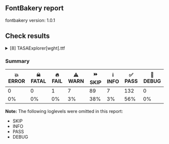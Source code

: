 ## FontBakery report

fontbakery version: 1.0.1







## Check results



<details><summary>[8] TASAExplorer[wght].ttf</summary>
<div>
<details>
    <summary>🔥 <b>FAIL</b> Check family name for GF Guide compliance. <a href="https://fontbakery.readthedocs.io/en/stable/fontbakery/checks/googlefonts.html#googlefonts-family-name-compliance">googlefonts/family_name_compliance</a></summary>
    <div>







* 🔥 **FAIL** <p>&quot;TASA Explorer&quot; contains an abbreviation.</p>
 [code: abbreviation]



</div>
</details>

<details>
    <summary>⚠️ <b>WARN</b> Validate size, and resolution of article images, and ensure article page has minimum length and includes visual assets. <a href="https://fontbakery.readthedocs.io/en/stable/fontbakery/checks/googlefonts.html#googlefonts-article-images">googlefonts/article/images</a></summary>
    <div>







* ⚠️ **WARN** <p>Family metadata at fonts/TASAExplorer/variable does not have an article.</p>
 [code: lacks-article]



</div>
</details>

<details>
    <summary>⚠️ <b>WARN</b> Check for codepoints not covered by METADATA subsets. <a href="https://fontbakery.readthedocs.io/en/stable/fontbakery/checks/googlefonts.html#googlefonts-metadata-unreachable-subsetting">googlefonts/metadata/unreachable_subsetting</a></summary>
    <div>







* ⚠️ **WARN** <p>The following codepoints supported by the font are not covered by
any subsets defined in the font's metadata file, and will never
be served. You can solve this by either manually adding additional
subset declarations to METADATA.pb, or by editing the glyphset
definitions.</p>
<ul>
<li>U+02D8 BREVE: try adding one of: canadian-aboriginal, yi</li>
<li>U+02D9 DOT ABOVE: try adding one of: canadian-aboriginal, yi</li>
<li>U+02DB OGONEK: try adding one of: canadian-aboriginal, yi</li>
<li>U+0302 COMBINING CIRCUMFLEX ACCENT: try adding one of: math, tifinagh, coptic, cherokee</li>
<li>U+0306 COMBINING BREVE: try adding one of: old-permic, tifinagh</li>
<li>U+0307 COMBINING DOT ABOVE: try adding one of: canadian-aboriginal, duployan, hebrew, malayalam, math, tai-le, coptic, syriac, todhri, old-permic, tifinagh</li>
<li>U+030A COMBINING RING ABOVE: try adding one of: duployan, syriac</li>
<li>U+030B COMBINING DOUBLE ACUTE ACCENT: try adding one of: osage, cherokee</li>
<li>U+030C COMBINING CARON: try adding one of: tai-le, cherokee</li>
<li>U+030D COMBINING VERTICAL LINE ABOVE: try adding sunuwar</li>
<li>U+0312 COMBINING TURNED COMMA ABOVE: try adding math</li>
<li>U+0326 COMBINING COMMA BELOW: try adding math</li>
<li>U+0327 COMBINING CEDILLA: try adding math</li>
<li>U+0328 COMBINING OGONEK: not included in any glyphset definition</li>
<li>U+0331 COMBINING MACRON BELOW: try adding one of: caucasian-albanian, gothic, sunuwar, syriac, cherokee, tifinagh, thai</li>
<li>U+0358 COMBINING DOT ABOVE RIGHT: try adding osage</li>
<li>U+03A9 GREEK CAPITAL LETTER OMEGA: try adding one of: greek, elbasan, math</li>
<li>U+03BC GREEK SMALL LETTER MU: try adding one of: greek, math</li>
<li>U+03C0 GREEK SMALL LETTER PI: try adding one of: greek, math, yi</li>
<li>U+2003 EM SPACE: try adding nushu</li>
<li>U+2007 FIGURE SPACE: try adding symbols2</li>
<li>U+200A HAIR SPACE: try adding symbols2</li>
<li>U+2021 DOUBLE DAGGER: try adding adlam</li>
<li>U+2030 PER MILLE SIGN: try adding adlam</li>
<li>U+2070 SUPERSCRIPT ZERO: try adding math</li>
<li>U+2074 SUPERSCRIPT FOUR: try adding math</li>
<li>U+2075 SUPERSCRIPT FIVE: try adding math</li>
<li>U+2076 SUPERSCRIPT SIX: try adding math</li>
<li>U+2077 SUPERSCRIPT SEVEN: try adding math</li>
<li>U+2078 SUPERSCRIPT EIGHT: try adding math</li>
<li>U+2079 SUPERSCRIPT NINE: try adding math</li>
<li>U+207A SUPERSCRIPT PLUS SIGN: try adding math</li>
<li>U+207F SUPERSCRIPT LATIN SMALL LETTER N: try adding math</li>
<li>U+2080 SUBSCRIPT ZERO: try adding math</li>
<li>U+2081 SUBSCRIPT ONE: try adding math</li>
<li>U+2082 SUBSCRIPT TWO: try adding math</li>
<li>U+2083 SUBSCRIPT THREE: try adding math</li>
<li>U+2084 SUBSCRIPT FOUR: try adding math</li>
<li>U+2085 SUBSCRIPT FIVE: try adding math</li>
<li>U+2086 SUBSCRIPT SIX: try adding math</li>
<li>U+2087 SUBSCRIPT SEVEN: try adding math</li>
<li>U+2088 SUBSCRIPT EIGHT: try adding math</li>
<li>U+2089 SUBSCRIPT NINE: try adding math</li>
<li>U+2126 OHM SIGN: try adding math</li>
<li>U+2150 VULGAR FRACTION ONE SEVENTH: try adding symbols</li>
<li>U+2151 VULGAR FRACTION ONE NINTH: try adding symbols</li>
<li>U+2153 VULGAR FRACTION ONE THIRD: try adding symbols</li>
<li>U+2154 VULGAR FRACTION TWO THIRDS: try adding symbols</li>
<li>U+2155 VULGAR FRACTION ONE FIFTH: try adding symbols</li>
<li>U+2156 VULGAR FRACTION TWO FIFTHS: try adding symbols</li>
<li>U+2157 VULGAR FRACTION THREE FIFTHS: try adding symbols</li>
<li>U+2158 VULGAR FRACTION FOUR FIFTHS: try adding symbols</li>
<li>U+2159 VULGAR FRACTION ONE SIXTH: try adding symbols</li>
<li>U+215A VULGAR FRACTION FIVE SIXTHS: try adding symbols</li>
<li>U+215B VULGAR FRACTION ONE EIGHTH: try adding symbols</li>
<li>U+215C VULGAR FRACTION THREE EIGHTHS: try adding symbols</li>
<li>U+215D VULGAR FRACTION FIVE EIGHTHS: try adding symbols</li>
<li>U+215E VULGAR FRACTION SEVEN EIGHTHS: try adding symbols</li>
<li>U+215F FRACTION NUMERATOR ONE: try adding symbols</li>
<li>U+2189 VULGAR FRACTION ZERO THIRDS: try adding symbols</li>
<li>U+2190 LEFTWARDS ARROW: try adding one of: math, symbols</li>
<li>U+2192 RIGHTWARDS ARROW: try adding one of: math, symbols</li>
<li>U+2194 LEFT RIGHT ARROW: try adding one of: math, symbols</li>
<li>U+2195 UP DOWN ARROW: try adding one of: math, symbols</li>
<li>U+2196 NORTH WEST ARROW: try adding one of: math, symbols</li>
<li>U+2197 NORTH EAST ARROW: try adding one of: math, symbols</li>
<li>U+2198 SOUTH EAST ARROW: try adding one of: math, symbols</li>
<li>U+2199 SOUTH WEST ARROW: try adding one of: math, symbols</li>
<li>U+21A9 LEFTWARDS ARROW WITH HOOK: try adding math</li>
<li>U+21AA RIGHTWARDS ARROW WITH HOOK: try adding math</li>
<li>U+21BA ANTICLOCKWISE OPEN CIRCLE ARROW: try adding math</li>
<li>U+21BB CLOCKWISE OPEN CIRCLE ARROW: try adding math</li>
<li>U+2202 PARTIAL DIFFERENTIAL: try adding math</li>
<li>U+2205 EMPTY SET: try adding math</li>
<li>U+2206 INCREMENT: try adding math</li>
<li>U+220F N-ARY PRODUCT: try adding math</li>
<li>U+2211 N-ARY SUMMATION: try adding math</li>
<li>U+221A SQUARE ROOT: try adding math</li>
<li>U+221E INFINITY: try adding math</li>
<li>U+222B INTEGRAL: try adding math</li>
<li>U+2248 ALMOST EQUAL TO: try adding math</li>
<li>U+2260 NOT EQUAL TO: try adding math</li>
<li>U+2264 LESS-THAN OR EQUAL TO: try adding math</li>
<li>U+2265 GREATER-THAN OR EQUAL TO: try adding math</li>
<li>U+2266 LESS-THAN OVER EQUAL TO: try adding math</li>
<li>U+2267 GREATER-THAN OVER EQUAL TO: try adding math</li>
<li>U+2460 CIRCLED DIGIT ONE: try adding one of: symbols, yi, mongolian</li>
<li>U+2461 CIRCLED DIGIT TWO: try adding one of: symbols, yi, mongolian</li>
<li>U+2462 CIRCLED DIGIT THREE: try adding one of: symbols, yi, mongolian</li>
<li>U+2463 CIRCLED DIGIT FOUR: try adding one of: symbols, yi, mongolian</li>
<li>U+2464 CIRCLED DIGIT FIVE: try adding one of: symbols, yi, mongolian</li>
<li>U+2465 CIRCLED DIGIT SIX: try adding one of: symbols, yi, mongolian</li>
<li>U+2466 CIRCLED DIGIT SEVEN: try adding one of: symbols, yi, mongolian</li>
<li>U+2467 CIRCLED DIGIT EIGHT: try adding one of: symbols, yi, mongolian</li>
<li>U+2468 CIRCLED DIGIT NINE: try adding one of: symbols, yi, mongolian</li>
<li>U+24EA CIRCLED DIGIT ZERO: try adding symbols</li>
<li>U+24FF NEGATIVE CIRCLED DIGIT ZERO: try adding symbols</li>
<li>U+25A0 BLACK SQUARE: try adding symbols</li>
<li>U+25A1 WHITE SQUARE: try adding symbols</li>
<li>U+25AA BLACK SMALL SQUARE: try adding symbols</li>
<li>U+25AB WHITE SMALL SQUARE: try adding symbols</li>
<li>U+25B2 BLACK UP-POINTING TRIANGLE: try adding symbols</li>
<li>U+25B3 WHITE UP-POINTING TRIANGLE: try adding one of: math, symbols</li>
<li>U+25B6 BLACK RIGHT-POINTING TRIANGLE: try adding symbols</li>
<li>U+25B7 WHITE RIGHT-POINTING TRIANGLE: try adding one of: math, symbols</li>
<li>U+25BC BLACK DOWN-POINTING TRIANGLE: try adding symbols</li>
<li>U+25BD WHITE DOWN-POINTING TRIANGLE: try adding one of: math, symbols</li>
<li>U+25C0 BLACK LEFT-POINTING TRIANGLE: try adding symbols</li>
<li>U+25C1 WHITE LEFT-POINTING TRIANGLE: try adding one of: math, symbols</li>
<li>U+25C6 BLACK DIAMOND: try adding symbols</li>
<li>U+25C7 WHITE DIAMOND: try adding symbols</li>
<li>U+25CA LOZENGE: try adding one of: math, symbols</li>
<li>U+25CB WHITE CIRCLE: try adding symbols</li>
<li>U+25CC DOTTED CIRCLE: try adding one of: hanunoo, batak, dogra, khojki, grantha, tifinagh, kaithi, siddham, duployan, sharada, balinese, psalter-pahlavi, takri, miao, oriya, nko, gurmukhi, hebrew, osage, lao, kayah-li, kannada, new-tai-lue, syriac, hanifi-rohingya, rejang, modi, buhid, music, math, khmer, soyombo, bassa-vah, devanagari, gunjala-gondi, ahom, malayalam, limbu, tibetan, sinhala, sundanese, marchen, saurashtra, mahajani, sogdian, tirhuta, caucasian-albanian, adlam, buginese, javanese, newa, tamil, myanmar, khudawadi, zanabazar-square, masaram-gondi, thai, telugu, mongolian, brahmi, yi, old-permic, bhaiksuki, warang-citi, manichaean, mandaic, symbols, lepcha, canadian-aboriginal, elbasan, tagbanwa, tai-le, coptic, tagalog, bengali, thaana, mende-kikakui, wancho, chakma, tai-tham, armenian, syloti-nagri, tai-viet, kharoshthi, gujarati, phags-pa, meetei-mayek, pahawh-hmong, cham</li>
<li>U+25CF BLACK CIRCLE: try adding symbols</li>
<li>U+25FB WHITE MEDIUM SQUARE: try adding one of: math, symbols</li>
<li>U+25FC BLACK MEDIUM SQUARE: try adding symbols</li>
<li>U+26AA MEDIUM WHITE CIRCLE: try adding symbols</li>
<li>U+26AB MEDIUM BLACK CIRCLE: try adding symbols</li>
<li>U+2776 DINGBAT NEGATIVE CIRCLED DIGIT ONE: try adding symbols</li>
<li>U+2777 DINGBAT NEGATIVE CIRCLED DIGIT TWO: try adding symbols</li>
<li>U+2778 DINGBAT NEGATIVE CIRCLED DIGIT THREE: try adding symbols</li>
<li>U+2779 DINGBAT NEGATIVE CIRCLED DIGIT FOUR: try adding symbols</li>
<li>U+277A DINGBAT NEGATIVE CIRCLED DIGIT FIVE: try adding symbols</li>
<li>U+277B DINGBAT NEGATIVE CIRCLED DIGIT SIX: try adding symbols</li>
<li>U+277C DINGBAT NEGATIVE CIRCLED DIGIT SEVEN: try adding symbols</li>
<li>U+277D DINGBAT NEGATIVE CIRCLED DIGIT EIGHT: try adding symbols</li>
<li>U+277E DINGBAT NEGATIVE CIRCLED DIGIT NINE: try adding symbols</li>
<li>U+27F5 LONG LEFTWARDS ARROW: try adding math</li>
<li>U+27F6 LONG RIGHTWARDS ARROW: try adding math</li>
<li>U+2B25 BLACK MEDIUM DIAMOND: try adding symbols</li>
<li>U+2B26 WHITE MEDIUM DIAMOND: try adding symbols</li>
</ul>
<p>Or you can add the above codepoints to one of the subsets supported by the font: <code>latin</code>, <code>latin-ext</code></p>
 [code: unreachable-subsetting]



</div>
</details>

<details>
    <summary>⚠️ <b>WARN</b> Shapes languages in all GF glyphsets. <a href="https://fontbakery.readthedocs.io/en/stable/fontbakery/checks/googlefonts.html#googlefonts-glyphsets-shape-languages">googlefonts/glyphsets/shape_languages</a></summary>
    <div>







* ⚠️ **WARN** <p>GF_Phonetics_SinoExt glyphset:</p>
<table>
<thead>
<tr>
<th align="left">WARN messages</th>
<th align="left">Languages</th>
</tr>
</thead>
<tbody>
<tr>
<td align="left">Auxiliary orthography codepoints:</td>
<td align="left"></td>
</tr>
<tr>
<td align="left">The following auxiliary characters are missing from the font: ſ</td>
<td align="left">de_Latn (German) and fr_Latn (French)</td>
</tr>
<tr>
<td align="left">Auxiliary orthography codepoints:</td>
<td align="left"></td>
</tr>
<tr>
<td align="left">The following auxiliary characters are missing from the font: ʻ</td>
<td align="left">en_Latn (English)</td>
</tr>
<tr>
<td align="left">Auxiliary orthography codepoints:</td>
<td align="left"></td>
</tr>
<tr>
<td align="left">The following auxiliary characters are missing from the font: Ǥ</td>
<td align="left"></td>
</tr>
<tr>
<td align="left">The following auxiliary characters are missing from the font: Ʒ</td>
<td align="left"></td>
</tr>
<tr>
<td align="left">The following auxiliary characters are missing from the font: Ǯ</td>
<td align="left"></td>
</tr>
<tr>
<td align="left">The following auxiliary characters are missing from the font: ǥ</td>
<td align="left"></td>
</tr>
<tr>
<td align="left">The following auxiliary characters are missing from the font: ʒ</td>
<td align="left"></td>
</tr>
<tr>
<td align="left">The following auxiliary characters are missing from the font: ǯ</td>
<td align="left">fi_Latn (Finnish)</td>
</tr>
<tr>
<td align="left">Auxiliary orthography codepoints:</td>
<td align="left"></td>
</tr>
<tr>
<td align="left">Shaper didn't attach acutecomb to uogonek when shaping the text 'ų́'</td>
<td align="left"></td>
</tr>
<tr>
<td align="left">Shaper didn't attach tildecomb to uogonek when shaping the text 'ų̃'</td>
<td align="left">lt_Latn (Lithuanian)</td>
</tr>
</tbody>
</table>
 [code: warning-language-shaping]



</div>
</details>

<details>
    <summary>⚠️ <b>WARN</b> Ensure soft_dotted characters lose their dot when combined with marks that replace the dot. <a href="https://fontbakery.readthedocs.io/en/stable/fontbakery/checks/universal.html#soft-dotted">soft_dotted</a></summary>
    <div>







* ⚠️ **WARN** <p>The dot of soft dotted characters used in orthographies <em>must</em> disappear in the following strings: į̀ į́ į̂ į̃ į̄ į̌ ɨ̀ ɨ́ ɨ̂ ɨ̃ ɨ̄ ɨ̈ ɨ̋ ɨ̌ ɨ̧̀ ɨ̧́ ɨ̧̂ ɨ̧̌ ɨ̱̀ ɨ̱́ ɨ̱̈</p>
<p>The dot of soft dotted characters <em>should</em> disappear in other cases, for example: į̆ į̇ į̈ į̊ į̋ į̍ į̒ į̦̀ į̦́ į̦̂ į̦̃ į̦̄ į̦̆ į̦̇ į̦̈ į̦̊ į̦̋ į̦̌ į̦̍ į̦̒</p>
 [code: soft-dotted]



</div>
</details>

<details>
    <summary>⚠️ <b>WARN</b> Are there any misaligned on-curve points? <a href="https://fontbakery.readthedocs.io/en/stable/fontbakery/checks/universal.html#outline-alignment-miss">outline_alignment_miss</a></summary>
    <div>







* ⚠️ **WARN** <p>The following glyphs have on-curve points which have potentially incorrect y coordinates:</p>
<pre><code>* C (U+0043): X=503.0,Y=-1.0 (should be at baseline 0?)

* C (U+0043): X=503.0,Y=681.5 (should be at cap-height 680?)

* Cacute (U+0106): X=503.0,Y=-1.0 (should be at baseline 0?)

* Cacute (U+0106): X=503.0,Y=681.5 (should be at cap-height 680?)

* Ccaron (U+010C): X=503.0,Y=-1.0 (should be at baseline 0?)

* Ccaron (U+010C): X=503.0,Y=681.5 (should be at cap-height 680?)

* Ccedilla (U+00C7): X=503.0,Y=-1.0 (should be at baseline 0?)

* Ccedilla (U+00C7): X=503.0,Y=681.5 (should be at cap-height 680?)

* Ccircumflex (U+0108): X=503.0,Y=-1.0 (should be at baseline 0?)

* Ccircumflex (U+0108): X=503.0,Y=681.5 (should be at cap-height 680?)

* Cdotaccent (U+010A): X=503.0,Y=-1.0 (should be at baseline 0?)

* Cdotaccent (U+010A): X=503.0,Y=681.5 (should be at cap-height 680?)

* uni018F (U+018F): X=242.0,Y=678.5 (should be at cap-height 680?)

* G (U+0047): X=522.5,Y=679.0 (should be at cap-height 680?)

* G (U+0047): X=515.5,Y=1.5 (should be at baseline 0?)

* Gbreve (U+011E): X=522.5,Y=679.0 (should be at cap-height 680?)

* Gbreve (U+011E): X=515.5,Y=1.5 (should be at baseline 0?)

* Gcircumflex (U+011C): X=522.5,Y=679.0 (should be at cap-height 680?)

* Gcircumflex (U+011C): X=515.5,Y=1.5 (should be at baseline 0?)

* uni0122 (U+0122): X=522.5,Y=679.0 (should be at cap-height 680?)

* uni0122 (U+0122): X=515.5,Y=1.5 (should be at baseline 0?)

* Gdotaccent (U+0120): X=522.5,Y=679.0 (should be at cap-height 680?)

* Gdotaccent (U+0120): X=515.5,Y=1.5 (should be at baseline 0?)

* IJ (U+0132): X=345.5,Y=-2.0 (should be at baseline 0?)

* J (U+004A): X=88.5,Y=-2.0 (should be at baseline 0?)

* uni004A0301: X=88.5,Y=-2.0 (should be at baseline 0?)

* Jcircumflex (U+0134): X=88.5,Y=-2.0 (should be at baseline 0?)

* a (U+0061): X=159.0,Y=502.0 (should be at x-height 500?)

* ae (U+00E6): X=712.5,Y=-0.5 (should be at baseline 0?)

* aeacute (U+01FD): X=712.5,Y=-0.5 (should be at baseline 0?)

* e (U+0065): X=404.5,Y=-0.5 (should be at baseline 0?)

* eacute (U+00E9): X=404.5,Y=-0.5 (should be at baseline 0?)

* ebreve (U+0115): X=404.5,Y=-0.5 (should be at baseline 0?)

* ecaron (U+011B): X=404.5,Y=-0.5 (should be at baseline 0?)

* ecircumflex (U+00EA): X=404.5,Y=-0.5 (should be at baseline 0?)

* edieresis (U+00EB): X=404.5,Y=-0.5 (should be at baseline 0?)

* edotaccent (U+0117): X=404.5,Y=-0.5 (should be at baseline 0?)

* egrave (U+00E8): X=404.5,Y=-0.5 (should be at baseline 0?)

* ehungarumlaut: X=404.5,Y=-0.5 (should be at baseline 0?)

* emacron (U+0113): X=404.5,Y=-0.5 (should be at baseline 0?)

* eogonek (U+0119): X=404.5,Y=-0.5 (should be at baseline 0?)

* everticallineabove: X=404.5,Y=-0.5 (should be at baseline 0?)

* oe (U+0153): X=826.5,Y=-0.5 (should be at baseline 0?)

* s (U+0073): X=122.5,Y=-1.0 (should be at baseline 0?)

* sacute (U+015B): X=122.5,Y=-1.0 (should be at baseline 0?)

* scaron (U+0161): X=122.5,Y=-1.0 (should be at baseline 0?)

* scedilla (U+015F): X=122.5,Y=-1.0 (should be at baseline 0?)

* scircumflex (U+015D): X=122.5,Y=-1.0 (should be at baseline 0?)

* uni0219 (U+0219): X=122.5,Y=-1.0 (should be at baseline 0?)

* germandbls (U+00DF): X=250.0,Y=2.0 (should be at baseline 0?)

* t (U+0074): X=319.0,Y=2.0 (should be at baseline 0?)

* tbar (U+0167): X=319.0,Y=2.0 (should be at baseline 0?)

* tcaron (U+0165): X=319.0,Y=2.0 (should be at baseline 0?)

* uni0163 (U+0163): X=319.0,Y=2.0 (should be at baseline 0?)

* uni021B (U+021B): X=319.0,Y=2.0 (should be at baseline 0?)

* uogonek (U+0173): X=197.0,Y=2.0 (should be at baseline 0?)

* ordfeminine (U+00AA): X=110.0,Y=680.5 (should be at cap-height 680?)

* pi (U+03C0): X=602.0,Y=2.0 (should be at baseline 0?)

* three (U+0033): X=151.0,Y=2.0 (should be at baseline 0?)

* five (U+0035): X=146.0,Y=2.0 (should be at baseline 0?)

* three.tf: X=174.0,Y=2.0 (should be at baseline 0?)

* five.tf: X=172.0,Y=2.0 (should be at baseline 0?)

* two.dnom: X=30.0,Y=-2.0 (should be at baseline 0?)

* two.dnom: X=312.0,Y=-2.0 (should be at baseline 0?)

* two.dnom: X=30.0,Y=-2.0 (should be at baseline 0?)

* two.numr: X=99.5,Y=680.5 (should be at cap-height 680?)

* four.numr: X=238.0,Y=679.0 (should be at cap-height 680?)

* four.numr: X=165.0,Y=679.0 (should be at cap-height 680?)

* four.numr: X=238.0,Y=679.0 (should be at cap-height 680?)

* onehalf (U+00BD): X=510.0,Y=-2.0 (should be at baseline 0?)

* onehalf (U+00BD): X=792.0,Y=-2.0 (should be at baseline 0?)

* onehalf (U+00BD): X=510.0,Y=-2.0 (should be at baseline 0?)

* uni2154 (U+2154): X=99.5,Y=680.5 (should be at cap-height 680?)

* uni2156 (U+2156): X=99.5,Y=680.5 (should be at cap-height 680?)

* uni2158 (U+2158): X=238.0,Y=679.0 (should be at cap-height 680?)

* uni2158 (U+2158): X=165.0,Y=679.0 (should be at cap-height 680?)

* uni2158 (U+2158): X=238.0,Y=679.0 (should be at cap-height 680?)

* uni2083 (U+2083): X=236.0,Y=2.0 (should be at baseline 0?)

* uni2083 (U+2083): X=307.0,Y=-1.0 (should be at baseline 0?)

* sterling (U+00A3): X=447.0,Y=682.0 (should be at cap-height 680?)

* uni25CC (U+25CC): X=406.0,Y=679.0 (should be at cap-height 680?)

* uni25CC (U+25CC): X=506.0,Y=679.0 (should be at cap-height 680?)
</code></pre>
 [code: found-misalignments]



</div>
</details>

<details>
    <summary>⚠️ <b>WARN</b> Ensure fonts have ScriptLangTags declared on the 'meta' table. <a href="https://fontbakery.readthedocs.io/en/stable/fontbakery/checks/googlefonts.html#googlefonts-meta-script-lang-tags">googlefonts/meta/script_lang_tags</a></summary>
    <div>







* ⚠️ **WARN** <p>This font file does not have a 'meta' table.</p>
 [code: lacks-meta-table]



</div>
</details>

<details>
    <summary>⚠️ <b>WARN</b> Checking OS/2 achVendID. <a href="https://fontbakery.readthedocs.io/en/stable/fontbakery/checks/googlefonts.html#googlefonts-vendor-id">googlefonts/vendor_id</a></summary>
    <div>







* ⚠️ **WARN** <p>OS/2 VendorID value 'LCRM' is not yet recognized. If you registered it recently, then it's safe to ignore this warning message. Otherwise, you should set it to your own unique 4 character code, and register it with Microsoft at <a href="https://www.microsoft.com/typography/links/vendorlist.aspx">https://www.microsoft.com/typography/links/vendorlist.aspx</a></p>
 [code: unknown]



</div>
</details>
</div>
</details>




### Summary

| 💥 ERROR | ☠ FATAL | 🔥 FAIL | ⚠️ WARN | ⏩ SKIP | ℹ️ INFO | ✅ PASS | 🔎 DEBUG | 
| ---|---|---|---|---|---|---|---|
| 0 | 0 | 1 | 7 | 89 | 7 | 132 | 0 | 
| 0% | 0% | 0% | 3% | 38% | 3% | 56% | 0% | 



**Note:** The following loglevels were omitted in this report:


* SKIP
* INFO
* PASS
* DEBUG
